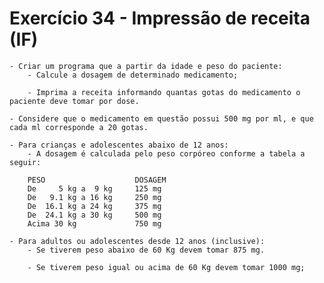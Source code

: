 # Exercício 34 - Impressão de receita (IF)

    - Criar um programa que a partir da idade e peso do paciente:
        - Calcule a dosagem de determinado medicamento;
        
        - Imprima a receita informando quantas gotas do medicamento o paciente deve tomar por dose. 
        
    - Considere que o medicamento em questão possui 500 mg por ml, e que cada ml corresponde a 20 gotas.

    - Para crianças e adolescentes abaixo de 12 anos:
        - A dosagem é calculada pelo peso corpóreo conforme a tabela a seguir:

        PESO                    DOSAGEM
        De     5 kg a  9 kg     125 mg
        De   9.1 kg a 16 kg     250 mg
        De  16.1 kg a 24 kg     375 mg
        De  24.1 kg a 30 kg     500 mg
        Acima 30 kg             750 mg

    - Para adultos ou adolescentes desde 12 anos (inclusive):
        - Se tiverem peso abaixo de 60 Kg devem tomar 875 mg.
        
        - Se tiverem peso igual ou acima de 60 Kg devem tomar 1000 mg; 
